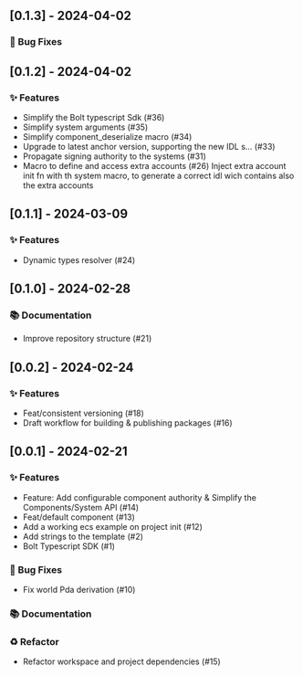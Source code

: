 
## [0.1.3] - 2024-04-02


### 🐛 Bug Fixes
## [0.1.2] - 2024-04-02

### ✨️ Features
 - Simplify the Bolt typescript Sdk (#36)
 - Simplify system arguments (#35)
 - Simplify component_deserialize macro (#34)
 - Upgrade to latest anchor version, supporting the new IDL s… (#33)
 - Propagate signing authority to the systems (#31)
 - Macro to define and access extra accounts  (#26)
Inject extra account init fn with th system macro, to generate a correct idl wich contains also the extra accounts

## [0.1.1] - 2024-03-09

### ✨️ Features
 - Dynamic types resolver (#24)

## [0.1.0] - 2024-02-28

### 📚 Documentation
 - Improve repository structure (#21)

## [0.0.2] - 2024-02-24

### ✨️ Features
 - Feat/consistent versioning (#18)
 - Draft workflow for building & publishing packages (#16)

## [0.0.1] - 2024-02-21

### ✨️ Features
 - Feature: Add configurable component authority & Simplify the Components/System API (#14)
 - Feat/default component (#13)
 - Add a working ecs example on project init (#12)
 - Add strings to the template (#2)
 - Bolt Typescript SDK (#1)


### 🐛 Bug Fixes
 - Fix world Pda derivation (#10)

### 📚 Documentation

### ♻️ Refactor
 - Refactor workspace and project dependencies (#15)
